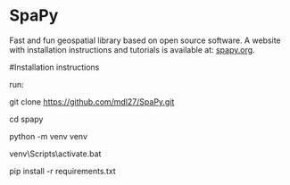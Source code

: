 # SpaPy
Fast and fun geospatial library based on open source software.
A website with installation instructions and tutorials is available at: <a href="http://spapy.org">spapy.org</a>.

#Installation instructions

run:
 
git clone https://github.com/mdl27/SpaPy.git

cd spapy

python -m venv venv

venv\Scripts\activate.bat

pip install -r requirements.txt